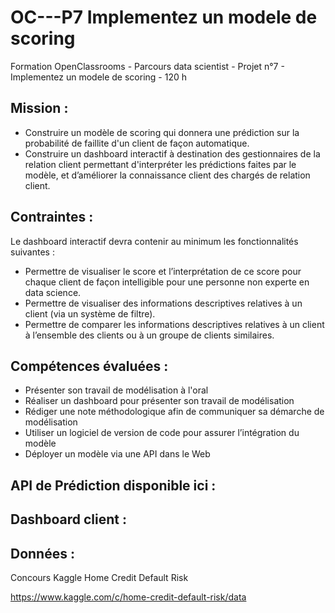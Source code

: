# OC---P7 Implementez un modele de scoring
Formation OpenClassrooms - Parcours data scientist - Projet n°7 - Implementez un modele de scoring - 120 h

## Mission : 
 * Construire un modèle de scoring qui donnera une prédiction sur la probabilité de faillite d'un client de façon automatique.
 * Construire un dashboard interactif à destination des gestionnaires de la relation client permettant d'interpréter les prédictions faites par le modèle, et d’améliorer la connaissance client des chargés de relation client.
 
 ## Contraintes : 
Le dashboard interactif devra contenir au minimum les fonctionnalités suivantes :
 - Permettre de visualiser le score et l’interprétation de ce score pour chaque client de façon intelligible pour une personne non experte en data science.
 - Permettre de visualiser des informations descriptives relatives à un client (via un système de filtre).
 - Permettre de comparer les informations descriptives relatives à un client à l’ensemble des clients ou à un groupe de clients similaires.

## Compétences évaluées :  
 * Présenter son travail de modélisation à l'oral
 * Réaliser un dashboard pour présenter son travail de modélisation
 * Rédiger une note méthodologique afin de communiquer sa démarche de modélisation
 * Utiliser un logiciel de version de code pour assurer l’intégration du modèle
 * Déployer un modèle via une API dans le Web


## API de Prédiction disponible ici : 


## Dashboard client : 



 ## Données : 
 Concours Kaggle Home Credit Default Risk
 
 https://www.kaggle.com/c/home-credit-default-risk/data
